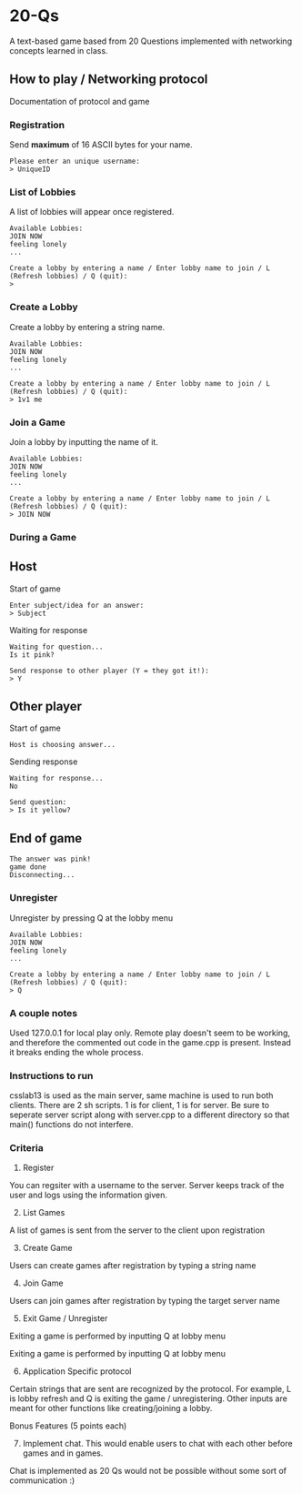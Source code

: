 # 20-Qs
A text-based game based from 20 Questions implemented with networking concepts learned in class.

## How to play / Networking protocol ##
Documentation of protocol and game

### Registration ###
Send __maximum__ of 16 ASCII bytes for your name.
```
Please enter an unique username:
> UniqueID
```
### List of Lobbies ###
A list of lobbies will appear once registered.
```
Available Lobbies:
JOIN NOW
feeling lonely
...

Create a lobby by entering a name / Enter lobby name to join / L (Refresh lobbies) / Q (quit):
> 
```
### Create a Lobby ###
Create a lobby by entering a string name.
```
Available Lobbies:
JOIN NOW
feeling lonely
...

Create a lobby by entering a name / Enter lobby name to join / L (Refresh lobbies) / Q (quit):
> 1v1 me
```
### Join a Game ###
Join a lobby by inputting the name of it.
```
Available Lobbies:
JOIN NOW
feeling lonely
...

Create a lobby by entering a name / Enter lobby name to join / L (Refresh lobbies) / Q (quit):
> JOIN NOW
```

### During a Game ###
## Host ##
Start of game
```
Enter subject/idea for an answer:
> Subject
```

Waiting for response
```
Waiting for question...
Is it pink?

Send response to other player (Y = they got it!):
> Y
```

## Other player ##
Start of game
```
Host is choosing answer...
```

Sending response
```
Waiting for response...
No

Send question:
> Is it yellow?
```

## End of game ## 
```
The answer was pink!
game done
Disconnecting...
```

### Unregister ###
Unregister by pressing Q at the lobby menu
```
Available Lobbies:
JOIN NOW
feeling lonely
...

Create a lobby by entering a name / Enter lobby name to join / L (Refresh lobbies) / Q (quit):
> Q
```

### A couple notes ###
Used 127.0.0.1 for local play only. Remote play doesn't seem to be working, and therefore the commented out code in the game.cpp is present. Instead it breaks ending the whole process.

### Instructions to run ###
csslab13 is used as the main server, same machine is used to run both clients.
There are 2 sh scripts. 1 is for client, 1 is for server. Be sure to seperate server script along with server.cpp to a different directory so that main() functions do not interfere.

### Criteria ###
1)  Register

You can regsiter with a username to the server. Server keeps track of the user and logs using the information given.

2)  List Games

A list of games is sent from the server to the client upon registration

3)  Create Game

Users can create games after registration by typing a string name

4)  Join Game

Users can join games after registration by typing the target server name

5)  Exit Game / Unregister

Exiting a game is performed by inputting Q at lobby menu

Exiting a game is performed by inputting Q at lobby menu

6)  Application Specific protocol

Certain strings that are sent are recognized by the protocol. For example, L is lobby refresh and Q is exiting the game / unregistering.
Other inputs are meant for other functions like creating/joining a lobby.


Bonus Features (5 points each)

7)  Implement chat.  This would enable users to chat with each other before games and in games.

Chat is implemented as 20 Qs would not be possible without some sort of communication :)
